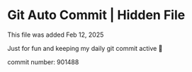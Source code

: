 # Git Auto Commit | Hidden File

This file was added Feb 12, 2025

Just for fun and keeping my daily git commit active 🤪

commit number: 901488
